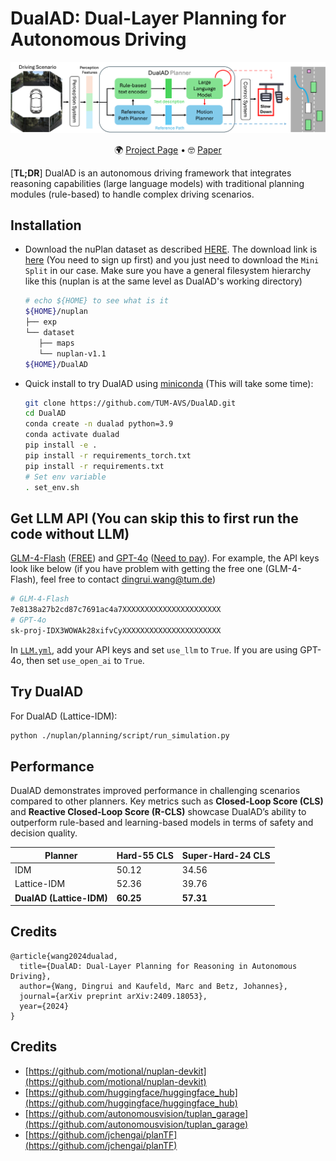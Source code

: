 # DualAD: Dual-Layer Planning for Autonomous Driving
 
<div align='center'>

![DualAD Framework](./assets/teaser.png)

🌍 [Project Page](https://dualad.github.io/) • 🤓 [Paper](https://arxiv.org/pdf/2409.18053) 

</div>

[**TL;DR**] DualAD is an autonomous driving framework that integrates reasoning capabilities (large language models) with traditional planning modules (rule-based) to handle complex driving scenarios. 

## Installation
- Download the nuPlan dataset as described [HERE](https://nuplan-devkit.readthedocs.io/en/latest/dataset_setup.html). The download link is [here](https://www.nuscenes.org/nuplan#download) (You need to sign up first) and you just need to download the ```Mini Split``` in our case. Make sure you have a general filesystem hierarchy like this (nuplan is at the same level as DualAD's working directory) 
   ```bash
   # echo ${HOME} to see what is it
   ${HOME}/nuplan
   ├── exp
   └── dataset
      ├── maps
      └── nuplan-v1.1
   ${HOME}/DualAD
   ```
- Quick install to try DualAD using [miniconda](https://docs.anaconda.com/free/miniconda/miniconda-install/) (This will take some time):
   ```bash
   git clone https://github.com/TUM-AVS/DualAD.git
   cd DualAD
   conda create -n dualad python=3.9
   conda activate dualad
   pip install -e .
   pip install -r requirements_torch.txt
   pip install -r requirements.txt
   # Set env variable
   . set_env.sh
   ```

## Get LLM API (You can skip this to first run the code without LLM)
[GLM-4-Flash](https://bigmodel.cn/usercenter/apikeys) ([FREE](https://open.bigmodel.cn/pricing)) and [GPT-4o](https://platform.openai.com/settings/organization/api-keys) ([Need to pay](https://openai.com/api/pricing/)). For example, the API keys look like below (if you have problem with getting the free one (GLM-4-Flash), feel free to contact dingrui.wang@tum.de)

   ```bash
   # GLM-4-Flash
   7e8138a27b2cd87c7691ac4a7XXXXXXXXXXXXXXXXXXXXXX
   # GPT-4o
   sk-proj-IDX3WOWAk28xifvCyXXXXXXXXXXXXXXXXXXXXXX
   ```
In [```LLM.yml```](./LLM.yml), add your API keys and set ```use_llm``` to ```True```. If you are using GPT-4o, then set ```use_open_ai``` to ```True```.
## Try DualAD
For DualAD (Lattice-IDM):
   ```bash
   python ./nuplan/planning/script/run_simulation.py
   ```

## Performance

DualAD demonstrates improved performance in challenging scenarios compared to other planners. Key metrics such as **Closed-Loop Score (CLS)** and **Reactive Closed-Loop Score (R-CLS)** showcase DualAD’s ability to outperform rule-based and learning-based models in terms of safety and decision quality.

| Planner                  | Hard-55 CLS | Super-Hard-24 CLS |
|--------------------------|-------------|--------------------|
| IDM                      | 50.12       | 34.56             |
| Lattice-IDM              | 52.36       | 39.76             |
| **DualAD (Lattice-IDM)** | **60.25**   | **57.31**         |


## Credits

```text
@article{wang2024dualad,
  title={DualAD: Dual-Layer Planning for Reasoning in Autonomous Driving},
  author={Wang, Dingrui and Kaufeld, Marc and Betz, Johannes},
  journal={arXiv preprint arXiv:2409.18053},
  year={2024}
}
```


## Credits

- [https://github.com/motional/nuplan-devkit](https://github.com/motional/nuplan-devkit)
- [https://github.com/huggingface/huggingface_hub](https://github.com/huggingface/huggingface_hub)
- [https://github.com/autonomousvision/tuplan_garage](https://github.com/autonomousvision/tuplan_garage)
- [https://github.com/jchengai/planTF](https://github.com/jchengai/planTF)